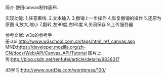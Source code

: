 简介
使用canvas制作画布.

实现功能:
1,任意画线:
2,文本输入
3,撤销上一步操作
4,恢复撤销的操作
5,还原为原图
6,放大,缩小
7,翻转,左90度,右90度
8,关闭保存
9,上传服务器


参考文献:
w3c的参考手册:api:http://www.w3school.com.cn/tags/html_ref_canvas.asp
MND:https://developer.mozilla.org/zh-CN/docs/Web/API/Canvas_API/Tutorial
图片上传:http://blog.csdn.net/renfufei/article/details/9836317

d3学习:http://www.ourd3js.com/wordpress/100/
